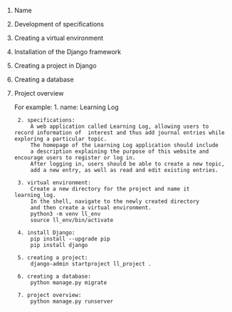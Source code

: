 1. Name
2. Development of specifications
3. Creating a virtual environment
4. Installation of the Django framework
5. Creating a project in Django
6. Creating a database
7. Project overview


    For example:
        1. name: Learning Log

        2. specifications: 
            A web application called Learning Log, allowing users to record information of  interest and thus add journal entries while exploring a particular topic.
            The homepage of the Learning Log application should include 
            a description explaining the purpose of this website and encourage users to register or log in.
            After logging in, users should be able to create a new topic, 
            add a new entry, as well as read and edit existing entries.

        3. virtual environment:
            Create a new directory for the project and name it learning_log.
            In the shell, navigate to the newly created directory 
            and then create a virtual environment.
            python3 -m venv ll_env
            source ll_env/bin/activate

        4. install Django:
            pip install --upgrade pip
            pip install django

        5. creating a project:
            django-admin startproject ll_project .

        6. creating a database:
            python manage.py migrate
            
        7. project overview:
            python manage.py runserver